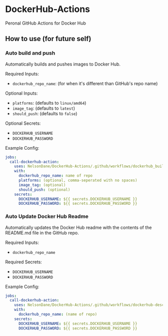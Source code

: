 # DockerHub-Actions
Peronal GitHub Actions for Docker Hub

## How to use (for future self)

### Auto build and push
Automatically builds and pushes images to Docker Hub.

Required Inputs:
- `dockerhub_repo_name`: (for when it's different than GitHub's repo name)

Optional Inputs:
- `platforms`: (defaults to `linux/amd64`)
- `image_tag`: (defaults to `latest`)
- `should_push`: (defaults to `false`)

Optional Secrets:
- `DOCKERHUB_USERNAME`
- `DOCKERHUB_PASSWORD`

Example Config:
```yaml
jobs:
  call-dockerhub-action:
    uses: NelsonDane/DockerHub-Actions/.github/workflows/dockerhub_build_push.yml@main
    with:
      dockerhub_repo_name: name of repo
      platforms: (optional, comma-seperated with no spaces)
      image_tag: (optional)
      should_push: (optional)
    secrets:
      DOCKERHUB_USERNAME: ${{ secrets.DOCKERHUB_USERNAME }}
      DOCKERHUB_PASSWORD: ${{ secrets.DOCKERHUB_PASSWORD }}
```

### Auto Update Docker Hub Readme
Automatically updates the Docker Hub readme with the contents of the README.md file in the GitHub repo.

Required Inputs:
- `dockerhub_repo_name`

Required Secrets:
- `DOCKERHUB_USERNAME`
- `DOCKERHUB_PASSWORD`

Example Config:
```yaml
jobs:
  call-dockerhub-action:
    uses: NelsonDane/DockerHub-Actions/.github/workflows/dockerhub-description.yml@main
    with:
      dockerhub_repo_name: (name of repo)
    secrets:
      DOCKERHUB_USERNAME: ${{ secrets.DOCKERHUB_USERNAME }}
      DOCKERHUB_PASSWORD: ${{ secrets.DOCKERHUB_PASSWORD }}
```
